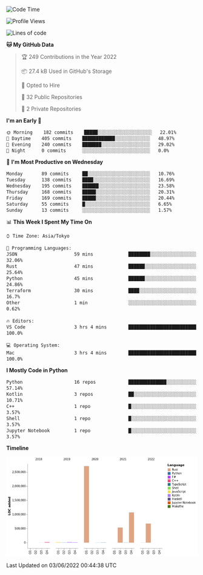 <!--START_SECTION:waka-->
![Code Time](http://img.shields.io/badge/Code%20Time-0%20secs-blue)

![Profile Views](http://img.shields.io/badge/Profile%20Views-4-blue)

![Lines of code](https://img.shields.io/badge/From%20Hello%20World%20I%27ve%20Written-5%20Million%20lines%20of%20code-blue)

**🐱 My GitHub Data** 

> 🏆 249 Contributions in the Year 2022
 > 
> 📦 27.4 kB Used in GitHub's Storage 
 > 
> 💼 Opted to Hire
 > 
> 📜 32 Public Repositories 
 > 
> 🔑 2 Private Repositories  
 > 
**I'm an Early 🐤** 

```text
🌞 Morning    182 commits    █████░░░░░░░░░░░░░░░░░░░░   22.01% 
🌆 Daytime    405 commits    ████████████░░░░░░░░░░░░░   48.97% 
🌃 Evening    240 commits    ███████░░░░░░░░░░░░░░░░░░   29.02% 
🌙 Night      0 commits      ░░░░░░░░░░░░░░░░░░░░░░░░░   0.0%

```
📅 **I'm Most Productive on Wednesday** 

```text
Monday       89 commits     ██░░░░░░░░░░░░░░░░░░░░░░░   10.76% 
Tuesday      138 commits    ████░░░░░░░░░░░░░░░░░░░░░   16.69% 
Wednesday    195 commits    ██████░░░░░░░░░░░░░░░░░░░   23.58% 
Thursday     168 commits    █████░░░░░░░░░░░░░░░░░░░░   20.31% 
Friday       169 commits    █████░░░░░░░░░░░░░░░░░░░░   20.44% 
Saturday     55 commits     █░░░░░░░░░░░░░░░░░░░░░░░░   6.65% 
Sunday       13 commits     ░░░░░░░░░░░░░░░░░░░░░░░░░   1.57%

```


📊 **This Week I Spent My Time On** 

```text
⌚︎ Time Zone: Asia/Tokyo

💬 Programming Languages: 
JSON                     59 mins             ████████░░░░░░░░░░░░░░░░░   32.06% 
Rust                     47 mins             ██████░░░░░░░░░░░░░░░░░░░   25.64% 
Python                   45 mins             ██████░░░░░░░░░░░░░░░░░░░   24.86% 
Terraform                30 mins             ████░░░░░░░░░░░░░░░░░░░░░   16.7% 
Other                    1 min               ░░░░░░░░░░░░░░░░░░░░░░░░░   0.62%

🔥 Editors: 
VS Code                  3 hrs 4 mins        █████████████████████████   100.0%

💻 Operating System: 
Mac                      3 hrs 4 mins        █████████████████████████   100.0%

```

**I Mostly Code in Python** 

```text
Python                   16 repos            ██████████████░░░░░░░░░░░   57.14% 
Kotlin                   3 repos             ██░░░░░░░░░░░░░░░░░░░░░░░   10.71% 
C++                      1 repo              █░░░░░░░░░░░░░░░░░░░░░░░░   3.57% 
Shell                    1 repo              █░░░░░░░░░░░░░░░░░░░░░░░░   3.57% 
Jupyter Notebook         1 repo              █░░░░░░░░░░░░░░░░░░░░░░░░   3.57%

```


**Timeline**

![Chart not found](https://raw.githubusercontent.com/kitagawa-hr/kitagawa-hr/main/charts/bar_graph.png) 


 Last Updated on 03/06/2022 00:44:38 UTC
<!--END_SECTION:waka-->
